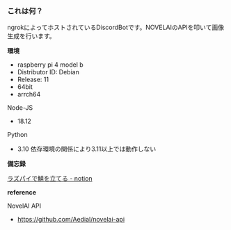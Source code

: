 ### これは何？

ngrokによってホストされているDiscordBotです。NOVELAIのAPIを叩いて画像生成を行います。


**環境**

- raspberry pi 4 model b
- Distributor ID: Debian
- Release:  11
- 64bit
- arrch64

Node-JS
- 18.12

Python
- 3.10
依存環境の関係により3.11以上では動作しない


**備忘録**

[ラズパイで鯖を立てる - notion](https://eastern-scapula-62e.notion.site/2f4819e6d1a04cf9afa80aa0ecb90a88)

**reference**

NovelAI API
- https://github.com/Aedial/novelai-api

